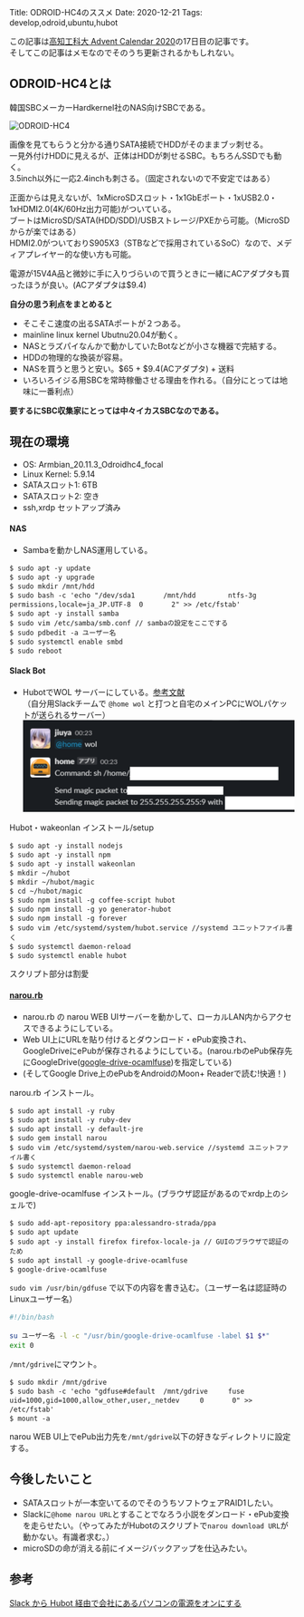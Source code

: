 Title: ODROID-HC4のススメ
Date: 2020-12-21
Tags: develop,odroid,ubuntu,hubot

この記事は[高知工科大 Advent Calendar 2020](https://adventar.org/calendars/5887)の17日目の記事です。  
そしてこの記事はメモなのでそのうち更新されるかもしれない。  

## ODROID-HC4とは
韓国SBCメーカーHardkernel社のNAS向けSBCである。    

![ODROID-HC4](https://cdn.hardkernel.com/wp-content/uploads/2020/10/ODROID-HC4_hdd-800x800.jpg)  

画像を見てもらうと分かる通りSATA接続でHDDがそのままブッ刺せる。  
一見外付けHDDに見えるが、正体はHDDが刺せるSBC。もちろんSSDでも動く。  
3.5inch以外に一応2.4inchも刺さる。（固定されないので不安定ではある）  

正面からは見えないが、1xMicroSDスロット・1x1GbEポート・1xUSB2.0・1xHDMI2.0(4K/60Hz出力可能)がついている。  
ブートはMicroSD/SATA(HDD/SDD)/USBストレージ/PXEから可能。（MicroSDからが楽ではある）  
HDMI2.0がついておりS905X3（STBなどで採用されているSoC）なので、メディアプレイヤー的な使い方も可能。  

電源が15V4A品と微妙に手に入りづらいので買うときに一緒にACアダプタも買ったほうが良い。(ACアダプタは$9.4)  

**自分の思う利点をまとめると**  

- そこそこ速度の出るSATAポートが２つある。
- mainline linux kernel Ubutnu20.04が動く。
- NASとラズパイなんかで動かしていたBotなどが小さな機器で完結する。
- HDDの物理的な換装が容易。
- NASを買うと思うと安い。$65 + $9.4(ACアダプタ) + 送料
- いろいろイジる用SBCを常時稼働させる理由を作れる。（自分にとっては地味に一番利点）
   
**要するにSBC収集家にとっては中々イカスSBCなのである。**  

## 現在の環境
- OS: Armbian_20.11.3_Odroidhc4_focal 
- Linux Kernel: 5.9.14
- SATAスロット1: 6TB
- SATAスロット2: 空き 
- ssh,xrdp セットアップ済み
 
#### NAS
- Sambaを動かしNAS運用している。 

```console
$ sudo apt -y update
$ sudo apt -y upgrade
$ sudo mkdir /mnt/hdd
$ sudo bash -c 'echo "/dev/sda1       /mnt/hdd        ntfs-3g permissions,locale=ja_JP.UTF-8  0       2" >> /etc/fstab'
$ sudo apt -y install samba
$ sudo vim /etc/samba/smb.conf // sambaの設定をここでする
$ sudo pdbedit -a ユーザー名
$ sudo systemctl enable smbd
$ sudo reboot
```

#### Slack Bot
- HubotでWOL サーバーにしている。[参考文献](https://k-side.hatenablog.jp/entry/2016/05/30/180000)  
  （自分用Slackチームで ```@home wol``` と打つと自宅のメインPCにWOLパケットが送られるサーバー）  
![slack-wol.png](images/slack-wol.png)  

Hubot・wakeonlan インストール/setup  

```console
$ sudo apt -y install nodejs
$ sudo apt -y install npm
$ sudo apt -y install wakeonlan
$ mkdir ~/hubot
$ mkdir ~/hubot/magic
$ cd ~/hubot/magic
$ sudo npm install -g coffee-script hubot
$ sudo npm install -g yo generator-hubot
$ sudo npm install -g forever
$ sudo vim /etc/systemd/system/hubot.service //systemd ユニットファイル書く
$ sudo systemctl daemon-reload
$ sudo systemctl enable hubot
```
スクリプト部分は割愛  

#### [narou.rb](https://github.com/whiteleaf7/narou/wiki)
- narou.rb の narou WEB UIサーバーを動かして、ローカルLAN内からアクセスできるようにしている。
- Web UI上にURLを貼り付けるとダウンロード・ePub変換され、GoogleDriveにePubが保存されるようにしている。(narou.rbのePub保存先にGoogleDrive([google-drive-ocamlfuse](https://github.com/astrada/google-drive-ocamlfuse))を指定している)
- (そしてGoogle Drive上のePubをAndroidのMoon+ Readerで読む!快適！)

narou.rb インストール。  

```console
$ sudo apt install -y ruby
$ sudo apt install -y ruby-dev
$ sudo apt install -y default-jre
$ sudo gem install narou
$ sudo vim /etc/systemd/system/narou-web.service //systemd ユニットファイル書く
$ sudo systemctl daemon-reload
$ sudo systemctl enable narou-web
```
google-drive-ocamlfuse インストール。(ブラウザ認証があるのでxrdp上のシェルで)  

```console
$ sudo add-apt-repository ppa:alessandro-strada/ppa
$ sudo apt update
$ sudo apt -y install firefox firefox-locale-ja // GUIのブラウザで認証のため
$ sudo apt install -y google-drive-ocamlfuse
$ google-drive-ocamlfuse
```
```sudo vim /usr/bin/gdfuse``` で以下の内容を書き込む。（ユーザー名は認証時のLinuxユーザー名）

```bash
#!/bin/bash

su ユーザー名 -l -c "/usr/bin/google-drive-ocamlfuse -label $1 $*"
exit 0
```
```/mnt/gdrive```にマウント。
```console
$ sudo mkdir /mnt/gdrive
$ sudo bash -c 'echo "gdfuse#default  /mnt/gdrive     fuse    uid=1000,gid=1000,allow_other,user,_netdev     0       0" >> /etc/fstab'
$ mount -a
```
narou WEB UI上でePub出力先を```/mnt/gdrive```以下の好きなディレクトリに設定する。  

## 今後したいこと
- SATAスロットが一本空いてるのでそのうちソフトウェアRAID1したい。
- Slackに```@home narou URL```とすることでなろう小説をダンロード・ePub変換を走らせたい。（やってみたがHubotのスクリプトで```narou download URL```が動かない。有識者求む。）
- microSDの命が消える前にイメージバックアップを仕込みたい。

## 参考
[Slack から Hubot 経由で会社にあるパソコンの電源をオンにする](https://k-side.hatenablog.jp/entry/2016/05/30/180000)